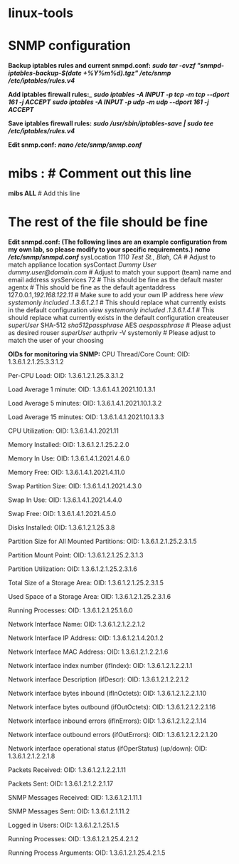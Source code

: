 # linux-tools


# SNMP configuration
**Backup iptables rules and current snmpd.conf:**
**_sudo tar -cvzf "snmpd-iptables-backup-$(date +%Y%m%d).tgz" /etc/snmp /etc/iptables/rules.v4_**


**Add iptables firewall rules:**_
**_sudo iptables -A INPUT -p tcp -m tcp --dport 161 -j ACCEPT_**
**_sudo iptables -A INPUT -p udp -m udp --dport 161 -j ACCEPT_**


**Save iptables firewall rules:**
**_sudo /usr/sbin/iptables-save | sudo tee /etc/iptables/rules.v4_**

**Edit snmp.conf:**
**_nano /etc/snmp/snmp.conf_**
# mibs : # Comment out this line
**mibs ALL** # Add this line
# The rest of the file should be fine

**Edit snmpd.conf: (The following lines are an example configuration from my own lab, so please modify to your specific requirements.)**
**_nano /etc/snmp/snmpd.conf_**
sysLocation    _1110 Test St., Blah, CA_          # Adjust to match appliance location
sysContact     _Dummy User dummy.user@domain.com_ # Adjust to match your support (team) name and email address
sysServices    72                               # This should be fine as the default
master  agentx                                  # This should be fine as the default
agentaddress  127.0.0.1,_192.168.122.11_          # Make sure to add your own IP address here
_view   systemonly  included  .1.3.6.1.2.1_       # This should replace what currently exists in the default configuration
_view   systemonly  included  .1.3.6.1.4.1_       # This should replace what currently exists in the default configuration
createuser _superUser_ SHA-512 _sha512passphrase_ AES _aespassphrase_ # Please adjust as desired
rouser _superUser_ authpriv -V systemonly         # Please adjust to match the user of your choosing


**OIDs for monitoring via SNMP:**
CPU Thread/Core Count: 
OID: 1.3.6.1.2.1.25.3.3.1.2
 
Per-CPU Load: 
OID: 1.3.6.1.2.1.25.3.3.1.2
 
Load Average 1 minute: 
OID: 1.3.6.1.4.1.2021.10.1.3.1
 
Load Average 5 minutes: 
OID: 1.3.6.1.4.1.2021.10.1.3.2
 
Load Average 15 minutes: 
OID: 1.3.6.1.4.1.2021.10.1.3.3
 
CPU Utilization: 
OID: 1.3.6.1.4.1.2021.11
 
Memory Installed: 
OID: 1.3.6.1.2.1.25.2.2.0
 
Memory In Use: 
OID: 1.3.6.1.4.1.2021.4.6.0
 
Memory Free: 
OID: 1.3.6.1.4.1.2021.4.11.0
 
Swap Partition Size: 
OID: 1.3.6.1.4.1.2021.4.3.0
 
Swap In Use:
OID: 1.3.6.1.4.1.2021.4.4.0
 
Swap Free: 
OID: 1.3.6.1.4.1.2021.4.5.0
 
Disks Installed: 
OID: 1.3.6.1.2.1.25.3.8
 
Partition Size for All Mounted Partitions:
OID: 1.3.6.1.2.1.25.2.3.1.5
 
Partition Mount Point: 
OID: 1.3.6.1.2.1.25.2.3.1.3
 
Partition Utilization: 
OID: 1.3.6.1.2.1.25.2.3.1.6
 
Total Size of a Storage Area:
OID: 1.3.6.1.2.1.25.2.3.1.5
 
Used Space of a Storage Area:
OID: 1.3.6.1.2.1.25.2.3.1.6
 
Running Processes: 
OID: 1.3.6.1.2.1.25.1.6.0
 
Network Interface Name: 
OID: 1.3.6.1.2.1.2.2.1.2
 
Network Interface IP Address:
OID: 1.3.6.1.2.1.4.20.1.2
 
Network Interface MAC Address:
OID: 1.3.6.1.2.1.2.2.1.6
 
Network interface index number (ifIndex):
OID: 1.3.6.1.2.1.2.2.1.1
 
Network interface Description (ifDescr):
OID: 1.3.6.1.2.1.2.2.1.2
 
Network interface bytes inbound (ifInOctets):
OID: 1.3.6.1.2.1.2.2.1.10
 
Network interface bytes outbound (ifOutOctets):
OID: 1.3.6.1.2.1.2.2.1.16
 
Network interface inbound errors (ifInErrors):
OID: 1.3.6.1.2.1.2.2.1.14
 
Network interface outbound errors (ifOutErrors):
OID: 1.3.6.1.2.1.2.2.1.20
 
Network interface operational status (ifOperStatus) (up/down):
OID: 1.3.6.1.2.1.2.2.1.8
 
Packets Received: 
OID: 1.3.6.1.2.1.2.2.1.11
 
Packets Sent: 
OID: 1.3.6.1.2.1.2.2.1.17
 
SNMP Messages Received:
OID: 1.3.6.1.2.1.11.1
 
SNMP Messages Sent:
OID: 1.3.6.1.2.1.11.2
 
Logged in Users:
OID:  1.3.6.1.2.1.25.1.5
 
Running Processes:
OID:  1.3.6.1.2.1.25.4.2.1.2
 
Running Process Arguments:
OID:  1.3.6.1.2.1.25.4.2.1.5
